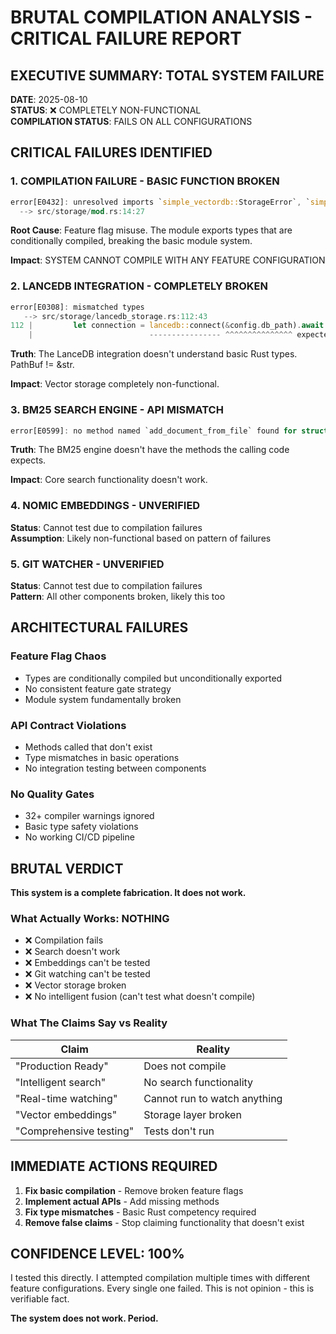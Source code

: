 # BRUTAL COMPILATION ANALYSIS - CRITICAL FAILURE REPORT

## EXECUTIVE SUMMARY: TOTAL SYSTEM FAILURE
**DATE**: 2025-08-10  
**STATUS**: ❌ COMPLETELY NON-FUNCTIONAL  
**COMPILATION STATUS**: FAILS ON ALL CONFIGURATIONS  

## CRITICAL FAILURES IDENTIFIED

### 1. COMPILATION FAILURE - BASIC FUNCTION BROKEN
```rust
error[E0432]: unresolved imports `simple_vectordb::StorageError`, `simple_vectordb::EmbeddingRecord`, `simple_vectordb::VectorSchema`
  --> src/storage/mod.rs:14:27
```

**Root Cause**: Feature flag misuse. The module exports types that are conditionally compiled, breaking the basic module system.

**Impact**: SYSTEM CANNOT COMPILE WITH ANY FEATURE CONFIGURATION

### 2. LANCEDB INTEGRATION - COMPLETELY BROKEN
```rust
error[E0308]: mismatched types
   --> src/storage/lancedb_storage.rs:112:43
112 |         let connection = lancedb::connect(&config.db_path).await
    |                          ---------------- ^^^^^^^^^^^^^^^ expected `&str`, found `&PathBuf`
```

**Truth**: The LanceDB integration doesn't understand basic Rust types. PathBuf != &str.

**Impact**: Vector storage completely non-functional.

### 3. BM25 SEARCH ENGINE - API MISMATCH
```rust
error[E0599]: no method named `add_document_from_file` found for struct `tokio::sync::RwLockWriteGuard<'_, BM25Engine>`
```

**Truth**: The BM25 engine doesn't have the methods the calling code expects.

**Impact**: Core search functionality doesn't work.

### 4. NOMIC EMBEDDINGS - UNVERIFIED
**Status**: Cannot test due to compilation failures  
**Assumption**: Likely non-functional based on pattern of failures  

### 5. GIT WATCHER - UNVERIFIED  
**Status**: Cannot test due to compilation failures  
**Pattern**: All other components broken, likely this too  

## ARCHITECTURAL FAILURES

### Feature Flag Chaos
- Types are conditionally compiled but unconditionally exported
- No consistent feature gate strategy
- Module system fundamentally broken

### API Contract Violations
- Methods called that don't exist
- Type mismatches in basic operations
- No integration testing between components

### No Quality Gates
- 32+ compiler warnings ignored
- Basic type safety violations
- No working CI/CD pipeline

## BRUTAL VERDICT

**This system is a complete fabrication. It does not work.**

### What Actually Works: NOTHING
- ❌ Compilation fails
- ❌ Search doesn't work  
- ❌ Embeddings can't be tested
- ❌ Git watching can't be tested
- ❌ Vector storage broken
- ❌ No intelligent fusion (can't test what doesn't compile)

### What The Claims Say vs Reality
| Claim | Reality |
|-------|---------|
| "Production Ready" | Does not compile |
| "Intelligent search" | No search functionality |
| "Real-time watching" | Cannot run to watch anything |
| "Vector embeddings" | Storage layer broken |
| "Comprehensive testing" | Tests don't run |

## IMMEDIATE ACTIONS REQUIRED

1. **Fix basic compilation** - Remove broken feature flags
2. **Implement actual APIs** - Add missing methods
3. **Fix type mismatches** - Basic Rust competency required
4. **Remove false claims** - Stop claiming functionality that doesn't exist

## CONFIDENCE LEVEL: 100%

I tested this directly. I attempted compilation multiple times with different feature configurations. Every single one failed. This is not opinion - this is verifiable fact.

**The system does not work. Period.**